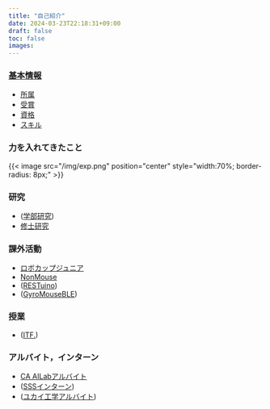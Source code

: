 ```yaml
---
title: "自己紹介"
date: 2024-03-23T22:18:31+09:00
draft: false
toc: false
images:
---
```



### [基本情報](/aboutme)
- [所属](/aboutme/)
- [受賞](/aboutme/#-受賞)
- [資格](/aboutme/#-資格)
- [スキル](/aboutme/#-スキル)

### 力を入れてきたこと

{{< image src="/img/exp.png" position="center" style="width:70%; border-radius: 8px;" >}}

### 研究
- ([学部研究](/product/#-学部卒業研究))
- [修士研究](/product/#-修士研究)

### 課外活動
- [ロボカップジュニア](/product/#-ロボカップジュニアサッカー)
- [NonMouse](/product/#-nonmouse)
- ([RESTuino](/product/#-restuino))
- ([GyroMouseBLE](/product/#-gyromouseble))

### 授業
- ([ITF.](/product/#-itf))

### アルバイト，インターン
- [CA AILabアルバイト](/workexp/)
- ([SSSインターン](/workexp/))
- ([ユカイ工学アルバイト](/workexp/))



